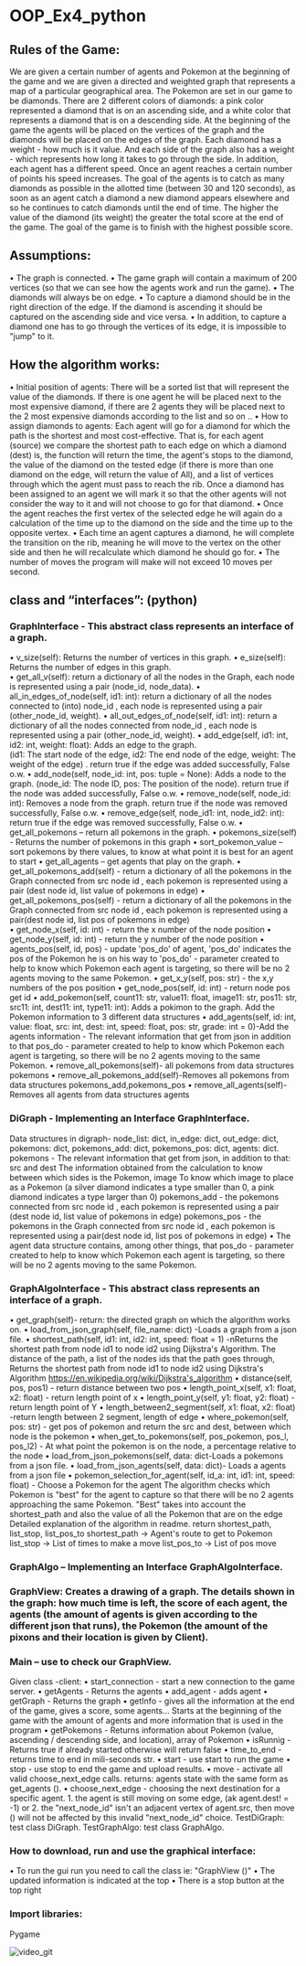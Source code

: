 # OOP_Ex4_python

## Rules of the Game:
We are given a certain number of agents and Pokemon at the beginning of the game and we are given a directed and weighted graph that represents a map of a particular geographical area.
The Pokemon are set in our game to be diamonds. There are 2 different colors of diamonds: a pink color represented a diamond that is on an ascending side, and a white color that represents a diamond that is on a descending side.
At the beginning of the game the agents will be placed on the vertices of the graph and the diamonds will be placed on the edges of the graph.
Each diamond has a weight - how much is it value.
And each side of the graph also has a weight - which represents how long it takes to go through the side.
In addition, each agent has a different speed. Once an agent reaches a certain number of points his speed increases.
The goal of the agents is to catch as many diamonds as possible in the allotted time (between 30 and 120 seconds), as soon as an agent catch a diamond a new diamond appears elsewhere and so he continues to catch diamonds until the end of time. The higher the value of the diamond (its weight) the greater the total score at the end of the game.
The goal of the game is to finish with the highest possible score.

## Assumptions:
•	The graph is connected.
•	The game graph will contain a maximum of 200 vertices (so that we can see how the agents work and run the game).
•	The diamonds will always be on edge.
•	To capture a diamond should be in the right direction of the edge. If the diamond is ascending it should be captured on the ascending side and vice versa.
•	In addition, to capture a diamond one has to go through the vertices of its edge, it is impossible to "jump" to it.


## How the algorithm works:
•	Initial position of agents: There will be a sorted list that will represent the value of the diamonds. If there is one agent he will be placed next to the most expensive diamond, if there are 2 agents they will be placed next to the 2 most expensive diamonds according to the list and so on ..
•	How to assign diamonds to agents: Each agent will go for a diamond for which the path is the shortest and most cost-effective. That is, for each agent (source) we compare the shortest path to each edge on which a diamond (dest) is, the function will return the time, the agent's stops to the diamond, the value of the diamond on the tested edge (if there is more than one diamond on the edge,  will return the value of All), and a list of vertices through which the agent must pass to reach the rib. Once a diamond has been assigned to an agent we will mark it so that the other agents will not consider the way to it and will not choose to go for that diamond.
•	Once the agent reaches the first vertex of the selected edge he will again do a calculation of the time up to the diamond on the side and the time up to the opposite vertex.
•	Each time an agent captures a diamond, he will complete the transition on the rib, meaning he will move to the vertex on the other side and then he will recalculate which diamond he should go for.
•	The number of moves the program will make will not exceed 10 moves per second.

## class and “interfaces”: (python)
### GraphInterface  - This abstract class represents an interface of a graph.
•	v_size(self): Returns the number of vertices in this graph.
•	e_size(self): Returns the number of edges in this graph.       
•	get_all_v(self):  return a dictionary of all the nodes in the Graph, each node is represented using a pair (node_id, node_data).
•	all_in_edges_of_node(self, id1: int): return a dictionary of all the nodes connected to (into) node_id , each node is represented using a pair (other_node_id, weight).
•	all_out_edges_of_node(self, id1: int): return a dictionary of all the nodes connected from node_id , each node is represented using a pair (other_node_id, weight).
•	add_edge(self, id1: int, id2: int, weight: float):  Adds an edge to the graph.   
(id1: The start node of the edge, id2: The end node of the edge, weight: The weight of the edge) . return true if the edge was added successfully, False o.w.
•	add_node(self,  node_id: int, pos: tuple = None):   Adds a node to the graph. (node_id: The node ID, pos: The position of the node). 
return true if the node was added successfully, False o.w.
•	remove_node(self, node_id: int):  Removes a node from the graph. return true if the node was removed successfully, False o.w.
•	remove_edge(self, node_id1: int, node_id2: int): return true if the edge was removed successfully, False o.w.
•	get_all_pokemons – return all pokemons in the graph.
•	pokemons_size(self) - Returns the number of pokemons in this graph
•	sort_pokemon_value – sort pokemons by there values, to know at what point it is best for an agent to start
•	get_all_agents – get agents that play on the graph.
•	get_all_pokemons_add(self) - return a dictionary of all the pokemons in the Graph connected from src node id , each pokemon is represented using a pair (dest node id, list value of pokemons in edge)
•	get_all_pokemons_pos(self) - return a dictionary of all the pokemons in the Graph connected from src node id , each pokemon is represented using a pair(dest node id, list pos of pokemons in edge)            
•	get_node_x(self, id: int) - return the x number of the node position 
•	get_node_y(self, id: int) - return the y number of the node position
•	agents_pos(self, id, pos) - update 'pos_do' of agent, 'pos_do' indicates the pos of the Pokemon he is on his way to 'pos_do' - parameter created to help to know which Pokemon each agent is targeting,  so there will be no 2 agents moving to the same Pokemon.
•	get_x_y(self, pos: str) - the x,y numbers of the pos position
•	get_node_pos(self, id: int) - return node pos get id
•	add_pokemon(self, count11: str, value11: float, image11: str, pos11: str, src11: int, dest11: int, type11: int):  Adds a pokimon to the graph.
Add the Pokemon information to 3 different data structures
•	add_agents(self, id: int, value: float, src: int, dest: int, speed: float, pos: str, grade: int = 0)-Add the agents information - The relevant information that get from json in addition to that pos_do -  parameter created to help to know which Pokemon each agent is targeting, so there will be no 2 agents moving to the same Pokemon.
•	remove_all_pokemons(self)-  all pokemons from data structures pokemons
•	remove_all_pokemons_add(self)-Removes all pokemons from data structures pokemons_add,pokemons_pos
•	 remove_all_agents(self)- Removes all agents from data structures agents

### DiGraph -  Implementing an Interface GraphInterface.
Data structures in digraph- node_list: dict, in_edge: dict, out_edge: dict, pokemons: dict, pokemons_add: dict, pokemons_pos: dict, agents: dict.
pokemons - The relevant information that get from json, in addition to that:
   src and dest The information obtained from the calculation to know between which sides is the Pokemon,
   image To know which image to place as a Pokemon (a silver diamond indicates a type smaller than 0, a pink diamond indicates a type larger than 0)
pokemons_add - the pokemons connected from src node id , each pokemon is represented using a pair (dest node id, list value of pokemons in edge)
pokemons_pos - the pokemons in the Graph connected from src node id , each pokemon is represented using a pair(dest node id, list pos of pokemons in edge)
•	The agent data structure contains, among other things, that pos_do -  parameter created to help to know which Pokemon each agent is targeting, so there will be no 2 agents moving to the same Pokemon.

### GraphAlgoInterface  - This abstract class represents an interface of a graph.
•	get_graph(self)-  return: the directed graph on which the algorithm works on.
•	load_from_json_graph(self, file_name: dict) -Loads a graph from a json file.
•	shortest_path(self, id1: int, id2: int, speed: float = 1) -nReturns the shortest path from node id1 to node id2 using Dijkstra's Algorithm. The distance of the path, a list of the nodes ids that the path goes through, Returns the shortest path from node id1 to node id2 using Dijkstra's Algorithm
        https://en.wikipedia.org/wiki/Dijkstra's_algorithm
•	distance(self, pos, pos1) - return distance between two pos
•	length_point_x(self, x1: float, x2: float) - return length point of x
•	length_point_y(self, y1: float, y2: float) - return length point of Y
•	length_between2_segment(self, x1: float, x2: float) -return length between 2 segment, length of edge
•	where_pokemon(self, pos: str) - get pos of pokemon and return the src and dest, between which node is the pokemon
•	when_get_to_pokemons(self, pos_pokemon, pos_l, pos_l2) - At what point the pokemon is on the node, a percentage relative to the node
•	load_from_json_pokemons(self, data: dict-Loads a pokemons from a json file.
•	load_from_json_agents(self, data: dict)- Loads a agents from a json file
•	pokemon_selection_for_agent(self, id_a: int, id1: int, speed: float) - Choose a Pokemon for the agent The algorithm checks which Pokemon is "best" for the agent to capture so that there will be no 2 agents approaching the same Pokemon. "Best" takes into account the shortest_path and also the value of all the Pokemon that are on the edge Detailed explanation of the algorithm in readme. return shortest_path, list_stop, list_pos_to
        shortest_path -> Agent's route to get to Pokemon
        list_stop -> List of times to make a move
        list_pos_to -> List of pos move
        

### GraphAlgo – Implementing an Interface GraphAlgoInterface.

### GraphView:  Creates a drawing of a graph. The details shown in the graph: how much time is left, the score of each agent, the agents (the amount of agents is given according to the different json that runs), the Pokemon (the amount of the pixons and their location is given by Client).

### Main – use to check our GraphView. 
Given class -client:
•	start_connection - start a new connection to the game server.
•	getAgents - Returns the agents
•	add_agent - adds agent
•	getGraph - Returns the graph
•	getInfo - gives all the information at the end of the game, gives a score, some agents… Starts at the beginning of the game with the amount of agents and more information that is used in the program
•	getPokemons - Returns information about Pokemon (value, ascending / descending side, and location), array of Pokemon
•	isRunnig - Returns true if already started otherwise will return false
•	time_to_end - returns time to end in mili-seconds str.
•	start - use start to run the game
•	stop - use stop to end the game and upload results.
•	move - activate all valid choose_next_edge calls. returns: agents state with the same form as get_agents ().
•	choose_next_edge - choosing the next destination for a specific agent. 1. the agent is still moving on some edge, (ak agent.dest! = -1) or 2. the "next_node_id" isn't an adjacent vertex of agent.src, then move () will not be affected by this invalid "next_node_id" choice. 
TestDiGraph: test class DiGraph.
TestGraphAlgo: test class GraphAlgo.


### How to download, run and use the graphical interface:
•	To run the gui run you need to call the class ie: "GraphView ()"
•	The updated information is indicated at the top
•	There is a stop button at the top right

### Import libraries:
Pygame

![video_git](https://user-images.githubusercontent.com/93534494/148701980-714d43c5-9330-479b-88e3-fcf971dbd20f.gif)





